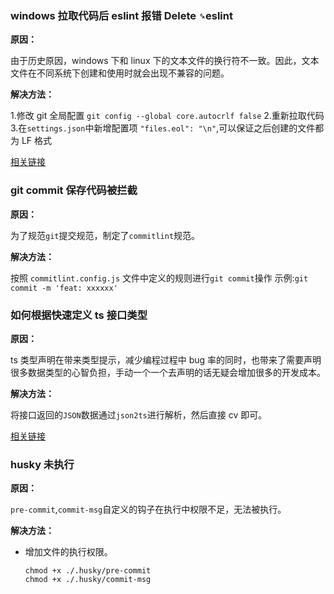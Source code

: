 ### windows 拉取代码后 eslint 报错 Delete `␍`eslint

**原因：**

由于历史原因，windows 下和 linux 下的文本文件的换行符不一致。因此，文本文件在不同系统下创建和使用时就会出现不兼容的问题。

**解决方法：**

1.修改 git 全局配置 `git config --global core.autocrlf false` 2.重新拉取代码 3.在`settings.json`中新增配置项 `"files.eol": "\n"`,可以保证之后创建的文件都为 LF 格式

[相关链接](https://juejin.cn/post/6844904069304156168)

### git commit 保存代码被拦截

**原因：**

为了规范`git`提交规范，制定了`commitlint`规范。

**解决方法：**

按照 `commitlint.config.js` 文件中定义的规则进行`git commit`操作
示例:`git commit -m 'feat: xxxxxx'`

### 如何根据快速定义 ts 接口类型

**原因：**

ts 类型声明在带来类型提示，减少编程过程中 bug 率的同时，也带来了需要声明很多数据类型的心智负担，手动一个一个去声明的话无疑会增加很多的开发成本。

**解决方法：**

将接口返回的`JSON`数据通过`json2ts`进行解析，然后直接 cv 即可。

[相关链接](http://json2ts.com/)

### husky 未执行

**原因：**

`pre-commit`,`commit-msg`自定义的钩子在执行中权限不足，无法被执行。

**解决方法：**

- 增加文件的执行权限。

  ```shell
  chmod +x ./.husky/pre-commit
  chmod +x ./.husky/commit-msg
  ```
